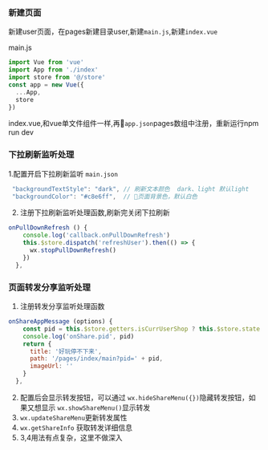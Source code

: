 ### 新建页面

新建user页面，在pages新建目录user,新建`main.js`,新建`index.vue`

main.js

```js
import Vue from 'vue'
import App from './index'
import store from '@/store'
const app = new Vue({
  ...App,
  store
})

```

index.vue,和vue单文件组件一样,再`app.json`pages数组中注册，重新运行npm run dev

### 下拉刷新监听处理

1.配置开启下拉刷新监听
`main.json`

```js
 "backgroundTextStyle": "dark", // 刷新文本颜色  dark、light 默认light
 "backgroundColor": "#c8e6ff",  // 页面背景色，默认白色
```
2. 注册下拉刷新监听处理函数,刷新完关闭下拉刷新
```js
onPullDownRefresh () {
    console.log('callback.onPullDownRefresh')
    this.$store.dispatch('refreshUser').then(() => {
      wx.stopPullDownRefresh()
    })
  },
```

### 页面转发分享监听处理

1. 注册转发分享监听处理函数

```js
onShareAppMessage (options) {
    const pid = this.$store.getters.isCurrUserShop ? this.$store.state.njb.user.id : 0
    console.log('onShare.pid', pid)
    return {
      title: '好玩停不下来',
      path: '/pages/index/main?pid=' + pid,
      imageUrl: ''
    }
  },
```

2. 配置后会显示转发按钮，可以通过 `wx.hideShareMenu({})`隐藏转发按钮，如果又想显示 `wx.showShareMenu()`显示转发
3. `wx.updateShareMenu`更新转发属性
4. `wx.getShareInfo` 获取转发详细信息
5. 3,4用法有点复杂，这里不做深入
